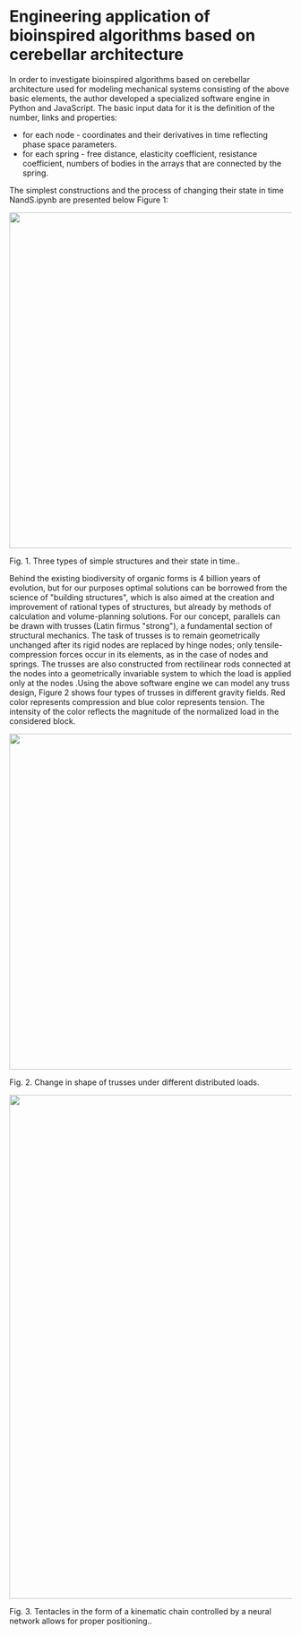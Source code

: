 # Engineering application of bioinspired algorithms based on cerebellar architecture

In order to investigate bioinspired algorithms based on cerebellar architecture used for modeling mechanical systems consisting of the above basic elements, the author developed a specialized software engine in Python and JavaScript.
The basic input data for it is the definition of the number, links and properties:
- for each node - coordinates and their derivatives in time reflecting phase space parameters.
- for each spring - free distance, elasticity coefficient, resistance coefficient, numbers of bodies in the arrays that are connected by the spring.
  
The simplest constructions and the process of changing their state in time NandS.ipynb are presented below Figure 1:
<p><img src="https://www.minfo.ru/different_imgs/NaS.gif" width="600"><figcaption>Fig. 1.	Three types of simple structures and their state in time..</figcaption></p>

Behind the existing biodiversity of organic forms is 4 billion years of evolution, but for our purposes optimal solutions can be borrowed from the science of "building structures", which is also aimed at the creation and improvement of rational types of structures, but already by methods of calculation and volume-planning solutions.
For our concept, parallels can be drawn with trusses (Latin firmus "strong"), a fundamental section of structural mechanics. The task of trusses is to remain geometrically unchanged after its rigid nodes are replaced by hinge nodes; only tensile-compression forces occur in its elements, as in the case of nodes and springs. The trusses are also constructed from rectilinear rods connected at the nodes into a geometrically invariable system to which the load is applied only at the nodes .Using the above software engine we can model any truss design, Figure 2 shows four types of trusses in different gravity fields. Red color represents compression and blue color represents tension. The intensity of the color reflects the magnitude of the normalized load in the considered block.

<p><img src="https://www.minfo.ru/different_imgs/ferms.gif" width="600"><figcaption>Fig. 2.	Change in shape of trusses under different distributed loads.</figcaption></p>



<p><img src="https://www.minfo.ru/different_imgs/tentacle.gif" width="900"><figcaption>Fig. 3. Tentacles in the form of a kinematic chain controlled by a neural network allows for proper positioning..</figcaption></p>
